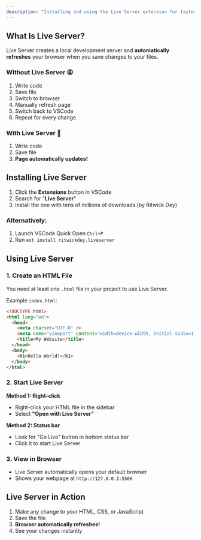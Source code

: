 ```yaml
---
description: "Installing and using the Live Server extension for faster web development."
---
```


## What Is Live Server?

Live Server creates a local development server and **automatically refreshes** your browser when you save changes to your files.

### Without Live Server 😩

1. Write code
2. Save file
3. Switch to browser
4. Manually refresh page
5. Switch back to VSCode
6. Repeat for every change

### With Live Server 🎉

1. Write code
2. Save file
3. **Page automatically updates!**

## Installing Live Server

1. Click the **Extensions** button in VSCode
2. Search for "**Live Server**"
3. Install the one with tens of millions of downloads (by Ritwick Dey)

### Alternatively:

1. Launch VSCode Quick Open `Ctrl+P`
2. Run `ext install ritwickdey.liveserver`

## Using Live Server

### 1. Create an HTML File

You need at least one `.html` file in your project to use Live Server.

Example `index.html`:

```html
<!DOCTYPE html>
<html lang="en">
  <head>
    <meta charset="UTF-8" />
    <meta name="viewport" content="width=device-width, initial-scale=1.0" />
    <title>My Website</title>
  </head>
  <body>
    <h1>Hello World!</h1>
  </body>
</html>
```

### 2. Start Live Server

**Method 1: Right-click**

- Right-click your HTML file in the sidebar
- Select **"Open with Live Server"**

**Method 2: Status bar**

- Look for "Go Live" button in bottom status bar
- Click it to start Live Server

### 3. View in Browser

- Live Server automatically opens your default browser
- Shows your webpage at `http://127.0.0.1:5500`

## Live Server in Action

1. Make any change to your HTML, CSS, or JavaScript
2. Save the file
3. **Browser automatically refreshes!**
4. See your changes instantly
